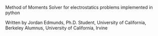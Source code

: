 Method of Moments Solver for electrostatics problems implemented in python

Written by Jordan Edmunds, Ph.D. Student, University of California, Berkeley
Alumnus, University of California, Irvine
